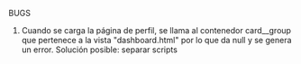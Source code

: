 BUGS
1. Cuando se carga la página de perfil, se llama al contenedor card__group que pertenece a la vista "dashboard.html" por lo que da null y se genera un error.
Solución posible: separar scripts 